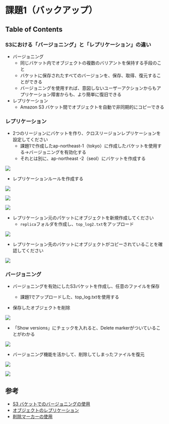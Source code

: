 # 課題1（バックアップ）

## Table of Contents
<!-- START doctoc generated TOC please keep comment here to allow auto update -->
<!-- DON'T EDIT THIS SECTION, INSTEAD RE-RUN doctoc TO UPDATE -->



<!-- END doctoc generated TOC please keep comment here to allow auto update -->

### S3における「バージョニング」と「レプリケーション」の違い

- バージョニング
  - 同じバケット内でオブジェクトの複数のバリアントを保持する手段のこと
  - バケットに保存されたすべてのバージョンを、保存、取得、復元することができる
  - バージョニングを使用すれば、意図しないユーザーアクションからもアプリケーション障害からも、より簡単に復旧できる
- レプリケーション
  - Amazon S3 バケット間でオブジェクトを自動で非同期的にコピーできる

### レプリケーション

- 2つのリージョンにバケットを作り、クロスリージョンレプリケーションを設定してください
  - 課題1で作成したap-northeast-1（tokyo）に作成したバケットを使用する→バージョニングを有効化する
  - それとは別に、ap-northeast -2（seol）にバケットを作成する

![](../../assets/../../assets/aws_s3_create_bucket_seol.png)

  - レプリケーションルールを作成する

![](../../assets/../../assets/aws_s3_create_replication_rule_1.png)

![](../../assets/../../assets/aws_s3_create_replication_rule_2.png)

![](../../assets/../../assets/aws_s3_create_replication_rule_3.png)

- レプリケーション元のパケットにオブジェクトを新規作成してください
  - `replica`フォルダを作成し、`top_log2.txt`をアップロード

![](../../assets/../../assets/aws_s3_replication_rule_upload_file.png)

- レプリケーション先のバケットにオブジェクトがコピーされていることを確認してください

![](../../assets/../../assets/aws_s3_replication_rule_upload_file_2.png)

### バージョニング

- バージョニングを有効にしたS3バケットを作成し、任意のファイルを保存
  - 課題1でアップロードした、top_log.txtを使用する

- 保存したオブジェクトを削除

![](../../assets/../../assets/aws_s3_delete_object.png)

- 「Show versions」にチェックを入れると、Delete markerがついていることがわかる

![](../../assets/../../assets/aws_s3_delete_object_delete_marker.png)

- バージョニング機能を活かして、削除してしまったファイルを復元

![](../../assets/../../assets/aws_s3_delete_marker.png)

![](../../assets/../../assets/aws_s3_undo_object.png)

## 参考
- [S3 バケットでのバージョニングの使用](https://docs.aws.amazon.com/ja_jp/AmazonS3/latest/userguide/Versioning.html)
- [オブジェクトのレプリケーション](https://docs.aws.amazon.com/ja_jp/AmazonS3/latest/userguide/replication.html)
- [削除マーカーの使用](https://docs.aws.amazon.com/ja_jp/AmazonS3/latest/userguide/DeleteMarker.html)